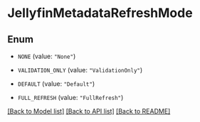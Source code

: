 # JellyfinMetadataRefreshMode

## Enum


* `NONE` (value: `"None"`)

* `VALIDATION_ONLY` (value: `"ValidationOnly"`)

* `DEFAULT` (value: `"Default"`)

* `FULL_REFRESH` (value: `"FullRefresh"`)


[[Back to Model list]](../README.md#documentation-for-models) [[Back to API list]](../README.md#documentation-for-api-endpoints) [[Back to README]](../README.md)


